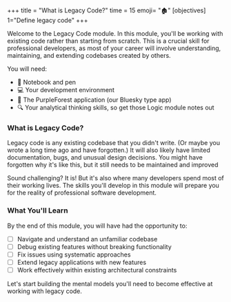 +++
title = "What is Legacy Code?"
time = 15
emoji= "🏚️"
[objectives]
    1="Define legacy code"
+++

Welcome to the Legacy Code module. In this module, you'll be working with existing code rather than starting from scratch. This is a crucial skill for professional developers, as most of your career will involve understanding, maintaining, and extending codebases created by others.

You will need:

- 📓 Notebook and pen
- 💻 Your development environment
- 🧩 The PurpleForest application (our Bluesky type app)
- 🔍 Your analytical thinking skills, so get those Logic module notes out

### What is Legacy Code?

Legacy code is any existing codebase that you didn't write. (Or maybe you wrote a long time ago and have forgotten.) It will also likely have limited documentation, bugs, and unusual design decisions. You might have forgotten why it's like this, but it still needs to be maintained and improved

Sound challenging? It is! But it's also where many developers spend most of their working lives. The skills you'll develop in this module will prepare you for the reality of professional software development.

### What You'll Learn

By the end of this module, you will have had the opportunity to:

- [ ] Navigate and understand an unfamiliar codebase
- [ ] Debug existing features without breaking functionality
- [ ] Fix issues using systematic approaches
- [ ] Extend legacy applications with new features
- [ ] Work effectively within existing architectural constraints

Let's start building the mental models you'll need to become effective at working with legacy code.
